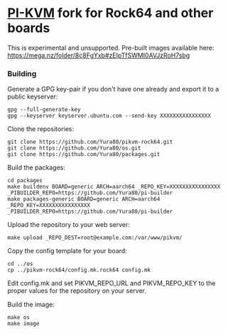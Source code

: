 # [PI-KVM](https://github.com/pikvm/pikvm) fork for Rock64 and other boards

This is experimental and unsupported. 
Pre-built images available here: https://mega.nz/folder/8c8FgYxb#zEIpTfSWMI0AVJzRoH7sbg

### Building

Generate a GPG key-pair if you don't have one already and export it to a public keyserver: 

    gpg --full-generate-key
    gpg --keyserver keyserver.ubuntu.com --send-key XXXXXXXXXXXXXXXX


Clone the repositories:

	git clone https://github.com/Yura80/pikvm-rock64.git
	git clone https://github.com/Yura80/os.git
	git clone https://github.com/Yura80/packages.git
	
Build the packages:
    
    cd packages
    make buildenv BOARD=generic ARCH=aarch64 _REPO_KEY=XXXXXXXXXXXXXXXX _PIBUILDER_REPO=https://github.com/Yura80/pi-builder
    make packages-generic BOARD=generic ARCH=aarch64 _REPO_KEY=XXXXXXXXXXXXXXXX _PIBUILDER_REPO=https://github.com/Yura80/pi-builder


Upload the repository to your web server:

	make upload _REPO_DEST=root@example.com:/var/www/pikvm/
	
Copy the config template for your board:

	cd ../os
	cp ../pikvm-rock64/config.mk.rock64 config.mk
	
Edit config.mk and set PIKVM_REPO_URL and PIKVM_REPO_KEY to the proper values for the repository on your server.

Build the image:

	make os
	make image

